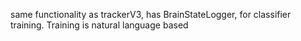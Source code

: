 same functionality as trackerV3, has BrainStateLogger, for classifier training. Training is natural language based
